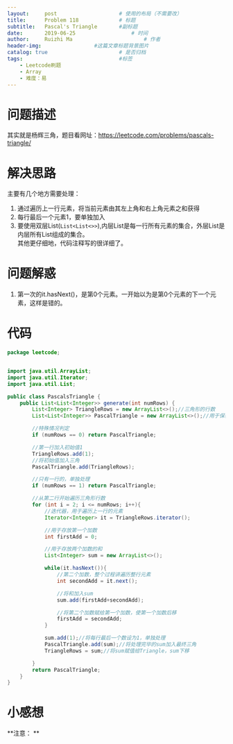 ```yaml
---
layout:     post   				    # 使用的布局（不需要改）
title:      Problem 118				# 标题 
subtitle:   Pascal's Triangle       #副标题
date:       2019-06-25				    # 时间
author:     Ruizhi Ma 						# 作者
header-img:              	#这篇文章标题背景图片
catalog: true 						# 是否归档
tags:								#标签
    - Leetcode刷题
    - Array
    - 难度：易
---
```

# 问题描述
其实就是杨辉三角，题目看网址：https://leetcode.com/problems/pascals-triangle/

# 解决思路
主要有几个地方需要处理：  
1. 通过遍历上一行元素，将当前元素由其左上角和右上角元素之和获得  
2. 每行最后一个元素1，要单独加入  
3. 要使用双层List(```List<List<>>```),内层List是每一行所有元素的集合，外层List是内层所有List组成的集合。  
其他更仔细地，代码注释写的很详细了。

# 问题解惑
1. 第一次的it.hasNext()，是第0个元素。一开始以为是第0个元素的下一个元素，这样是错的。  

# 代码
```java
package leetcode;


import java.util.ArrayList;
import java.util.Iterator;
import java.util.List;

public class PascalsTriangle {
    public List<List<Integer>> generate(int numRows) {
        List<Integer> TriangleRows = new ArrayList<>();//三角形的行数
        List<List<Integer>> PascalTriangle = new ArrayList<>();//用于保存输出三角

        //特殊情况判定
        if (numRows == 0) return PascalTriangle;

        //第一行加入初始值1
        TriangleRows.add(1);
        //将初始值加入三角
        PascalTriangle.add(TriangleRows);

        //只有一行的，单独处理
        if (numRows == 1) return PascalTriangle;

        //从第二行开始遍历三角形行数
        for (int i = 2; i <= numRows; i++){
            //迭代器，用于遍历上一行的元素
            Iterator<Integer> it = TriangleRows.iterator();

            //用于存放第一个加数
            int firstAdd = 0;

            //用于存放两个加数的和
            List<Integer> sum = new ArrayList<>();

            while(it.hasNext()){
                //第二个加数，整个过程讲遍历整行元素
                int secondAdd = it.next();

                //将和加入sum
                sum.add(firstAdd+secondAdd);

                //将第二个加数赋给第一个加数，使第一个加数后移
                firstAdd = secondAdd;
            }

            sum.add(1);//将每行最后一个数设为1，单独处理
            PascalTriangle.add(sum);//将处理完毕的sum加入最终三角
            TriangleRows = sum;//将sum赋值给Triangle，sum下移

        }
        return PascalTriangle;
    }
}

```

# 小感想
**注意：  **